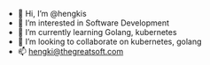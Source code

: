 - 👋 Hi, I’m @hengkis
- 👀 I’m interested in Software Development
- 🌱 I’m currently learning Golang, kubernetes
- 💞️ I’m looking to collaborate on kubernetes, golang
- 📫 hengki@thegreatsoft.com

<!---
hengkis/hengkis is a ✨ special ✨ repository because its `README.md` (this file) appears on your GitHub profile.
You can click the Preview link to take a look at your changes.
--->
